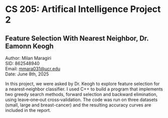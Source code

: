 # CS 205: Artifical Intelligence Project 2
## Feature Selection With Nearest Neighbor, Dr. Eamonn Keogh

Author: Milan Maragiri  
SID: 862548940  
Email: mmara031@ucr.edu  
Date: June 8th, 2025  

In this project, we were asked by Dr. Keogh to explore feature selection for a nearest‐neighbor classifier. I used C++ to build a program that implements two greedy search methods, forward selection and backward elimination, using leave‐one‐out cross‐validation. The code was run on three datasets (small, large and breast-cancer) and the resulting accuracy curves are included in the report.